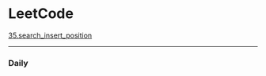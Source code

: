 # LeetCode

[35.search_insert_position](https://github.com/YuG0819/LeetCode/blob/master/Easy/35_search_insert_position.py)

---
### Daily
